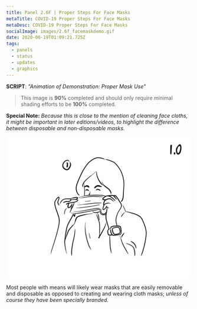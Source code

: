 ```yaml
---
title: Panel 2.6F | Proper Steps For Face Masks
metaTitle: COVID-19 Proper Steps For Face Masks
metaDesc: COVID-19 Proper Steps For Face Masks
socialImage: images/2.6f_facemaskdemo.gif
date: 2020-06-19T01:09:21.725Z
tags:
  - panels
  - status
  - updates
  - graphics
---
```

**SCRIPT**: *"Animation of Demonstration: Proper Mask Use"*

> This image is **90%** completed and should only require minimal shading efforts to be **100%** completed. 

**Special Note:** *Because this is close to the mention of cleaning face cloths, it might be important in later editions/videos, to highlight the difference between disposable and non-disposable masks.*

![Proper useage of face masks and how to put them on](images/2.6f_facemaskdemo.gif "Storyboard animation of illustration explaning how to properly wear a mask.")

Most people with means will likely wear masks that are easily removable and disposable as opposed to creating and wearing cloth masks; *unless of course they have been specially branded.*